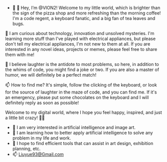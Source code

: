 - 👋 👋 Hey, I’m @VION2! Welcome to my little world, which is brighter than the sign of the pizza shop and more refreshing than the morning coffee! I'm a code regent, a keyboard fanatic, and a big fan of tea leaves and bugs.

🚀 I am curious about technology, innovation and unsolved mysteries. I'm learning more stuff than I've played with electrical appliances, but please don't tell my electrical appliances, I'm not new to them at all. If you are interested in any novel ideas, projects or memes, please feel free to share them with me!

💬 I believe laughter is the antidote to most problems, so here, in addition to the whims of code, you might find a joke or two. If you are also a master of humor, we will definitely be a perfect match!

📫 How to find me? It's simple, follow the clicking of the keyboard, or look for the source of laughter in the maze of code, and you can find me. If it's an emergency, please put some chocolates on the keyboard and I will definitely reply as soon as possible!

Welcome to my digital world, where I hope you feel happy, inspired, and just a little bit crazy! 🚀✨
- 👀 I am very interested in artificial intelligence and image art.
- 🌱 I am learning how to better apply artificial intelligence to solve any problem in my life and work.
- 💞️ I hope to find efficient tools that can assist in art design, exhibition planning, etc.
- 📫 Liuyue93@Gmail.com
<!---
VION2/VION2 is a ✨ special ✨ repository because its `README.md` (this file) appears on your GitHub profile.
You can click the Preview link to take a look at your changes.
--->
